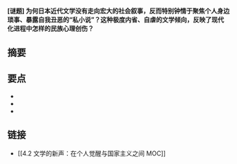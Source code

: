 #### [谜题] 为何日本近代文学没有走向宏大的社会叙事，反而特别钟情于聚焦个人身边琐事、暴露自我丑恶的“私小说”？这种极度内省、自虐的文学倾向，反映了现代化进程中怎样的民族心理创伤？


## 摘要


## 要点

- 
- 
- 

## 链接

- [[4.2 文学的新声：在个人觉醒与国家主义之间 MOC]]
